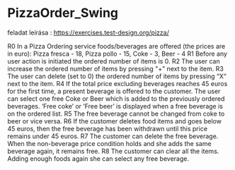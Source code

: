 # PizzaOrder_Swing
feladat leírása : 
https://exercises.test-design.org/pizza/

R0 In a Pizza Ordering service foods/beverages are offered (the prices are in euro): Pizza fresca - 18, Pizza pollo - 15, Coke - 3, Beer - 4
R1 Before any user action is initiated the ordered number of items is 0.
R2 The user can increase the ordered number of items by pressing "+" next to the item.
R3 The user can delete (set to 0) the ordered number of items by pressing “X“ next to the item.
R4 If the total price excluding beverages reaches 45 euros for the first time, a present beverage is offered to the customer. The user can select one free Coke or Beer which is added to the previously ordered beverages. ‘Free coke’ or ‘Free beer’ is displayed when a free beverage is on the ordered list.
R5 The free beverage cannot be changed from coke to beer or vice versa.
R6 If the customer deletes food items and goes below 45 euros, then the free beverage has been withdrawn until this price remains under 45 euros.
R7 The customer can delete the free beverage. When the non-beverage price condition holds and she adds the same beverage again, it remains free.
R8 The customer can clear all the items. Adding enough foods again she can select any free beverage.   
